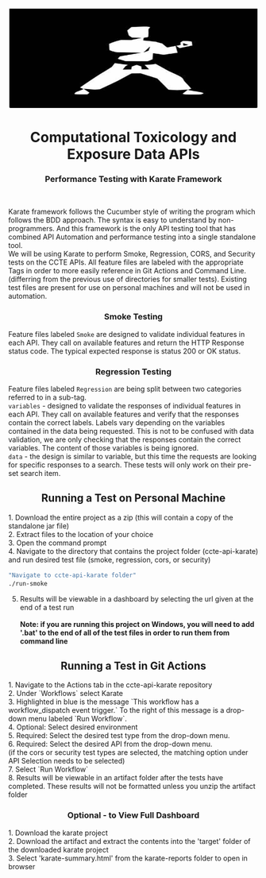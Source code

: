 <!-- PROJECT LOGO -->
<br />
<div align="center">
  <a href="https://github.com/USEPA/ccte-api-karate/tree/main/images">
    <img src="images/karate.jpg" alt="Logo" width="500" height="200">
  </a>
  
<h1 align="center">Computational Toxicology and Exposure Data APIs</h1>
<h3 align="center">Performance Testing with Karate Framework</h3>
</div>
<br>

Karate framework follows the Cucumber style of writing the program which follows the BDD approach. The syntax is easy to understand by non-programmers. And this framework is the only API testing tool that has combined API Automation and performance testing into a single standalone tool.
<br>
We will be using Karate to perform Smoke, Regression, CORS, and Security tests on the CCTE APIs. All feature files are labeled with the appropriate Tags in order to more easily reference in Git Actions and Command Line. (differring from the previous use of directories for smaller tests). Existing test files are present for use on personal machines and will not be used in automation.
<br>
<h3 align="center">Smoke Testing</h3>

Feature files labeled `Smoke` are designed to validate individual features in each API. They call on available features and return the HTTP Response status code. The typical expected response is status 200 or OK status.
<br>
<h3 align="center">Regression Testing</h3>

Feature files labeled `Regression` are being  split between two categories referred to in a sub-tag.<br>
`variables` - designed to validate the responses of individual features in each API. They call on available features and verify that the responses contain the correct labels. Labels vary depending on the variables contained in the data being requested. This is not to be confused with data validation, we are only checking that the responses contain the correct variables. The content of those variables is being ignored.<br>
`data` - the design is similar to variable, but this time the requests are looking for specific responses to a search. These tests will only work on their pre-set search item.
<br>
<h2 align="center">Running a Test on Personal Machine</h2>
1. Download the entire project as a zip (this will contain a copy of the standalone jar file)<br>
2. Extract files to the location of your choice<br>
3. Open the command prompt<br>
4. Navigate to the directory that contains the project folder (ccte-api-karate) and run desired test file (smoke, regression, cors, or security)

  ```sh
  "Navigate to ccte-api-karate folder"
  ./run-smoke
  ```
5. Results will be viewable in a dashboard by selecting the url given at the end of a test run<br><br>
**Note: if you are running this project on Windows, you will need to add '.bat' to the end of all of the test files in order to run them from command line**

<h2 align="center">Running a Test in Git Actions</h2>
1. Navigate to the Actions tab in the ccte-api-karate repository<br>
2. Under `Workflows` select Karate<br>
3. Highlighted in blue is the message `This workflow has a workflow_dispatch event trigger.` To the right of this message is a drop-down menu labeled `Run Workflow`.<br>
4. Optional: Select desired environment<br>
5. Required: Select the desired test type from the drop-down menu.<br>
6. Required: Select the desired API from the drop-down menu.<br>
(if the cors or security test types are selected, the matching option under API Selection needs to be selected) <br>
7. Select `Run Workflow`<br>
8. Results will be viewable in an artifact folder after the tests have completed. These results will not be formatted unless you unzip the artifact folder<br>
<h3 align="center">Optional - to View Full Dashboard</h3> 
1. Download the karate project<br>
2. Download the artifact and extract the contents into the 'target' folder of the downloaded karate project<br>
3. Select 'karate-summary.html' from the karate-reports folder to open in browser

